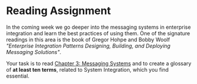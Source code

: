 # Reading Assignment
In the coming week we go deeper into the messaging systems in enterprise integration and learn the best practices of using them.
One of the signature readings in this area is the book of Gregor Hohpe and Bobby Woolf _"Enterprise Integration Patterns
Designing, Building, and Deploying Messaging Solutions"_.<br>

Your task is to read [Chapter 3: Messaging Systems](https://www.enterpriseintegrationpatterns.com/docs/EnterpriseIntegrationPatterns_HohpeWoolf_ch03.pdf) and to create a glossary of __at least ten terms__, related to System Integration, which you find essential.
